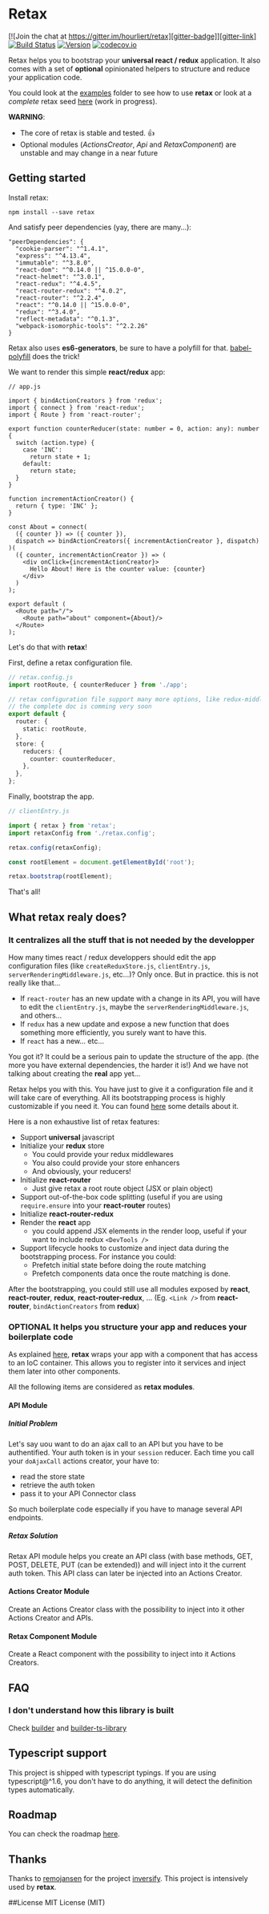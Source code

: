 # Retax

[![Join the chat at https://gitter.im/hourliert/retax][gitter-badge]][gitter-link]
[![Build Status][travis-badge]][travis-link]
[![Version][version-badge]][version-link]
[![codecov.io][codecov-badge]][codecov-link]


Retax helps you to bootstrap your **universal react / redux** application.
It also comes with a set of **optional** opinionated helpers to structure and reduce your application code.

You could look at the [examples](https://github.com/retaxJS/retax/tree/master/examples) folder to see how to use **retax** or look at a *complete* retax seed [here][seed] (work in progress).

**WARNING**:
* The core of retax is stable and tested. :thumbsup:
* Optional modules (*ActionsCreator*, *Api* and *RetaxComponent*) are unstable and may change in a near future

## Getting started

Install retax:
```
npm install --save retax
```

And satisfy peer dependencies (yay, there are many...):
```
"peerDependencies": {
  "cookie-parser": "^1.4.1",
  "express": "^4.13.4",
  "immutable": "^3.8.0",
  "react-dom": "^0.14.0 || ^15.0.0-0",
  "react-helmet": "^3.0.1",
  "react-redux": "^4.4.5",
  "react-router-redux": "^4.0.2",
  "react-router": "^2.2.4",
  "react": "^0.14.0 || ^15.0.0-0",
  "redux": "^3.4.0",
  "reflect-metadata": "^0.1.3",
  "webpack-isomorphic-tools": "^2.2.26"
}
```

Retax also uses **es6-generators**, be sure to have a polyfill for that. [babel-polyfill](https://babeljs.io/docs/usage/polyfill/) does the trick!


We want to render this simple **react/redux** app:

```tsx
// app.js

import { bindActionCreators } from 'redux';
import { connect } from 'react-redux';
import { Route } from 'react-router';

export function counterReducer(state: number = 0, action: any): number {
  switch (action.type) {
    case 'INC':
      return state + 1;
    default:
      return state;
  }
}

function incrementActionCreator() {
  return { type: 'INC' };
}

const About = connect(
  ({ counter }) => ({ counter }),
  dispatch => bindActionCreators({ incrementActionCreator }, dispatch)
)(
  ({ counter, incrementActionCreator }) => (
    <div onClick={incrementActionCreator}>
      Hello About! Here is the counter value: {counter}
    </div>
  )
);

export default (
  <Route path="/">
    <Route path="about" component={About}/>
  </Route>
);

```

Let's do that with **retax**!

First, define a retax configuration file.

```ts
// retax.config.js
import rootRoute, { counterReducer } from './app';

// retax configuration file support many more options, like redux-middleware, redux-store-enhancer, dynamic rootRoute evaluation, etc...
// the complete doc is comming very soon
export default {
  router: {
    static: rootRoute,
  },
  store: {
    reducers: {
      counter: counterReducer,
    },
  },
};

```

Finally, bootstrap the app.

```ts
// clientEntry.js

import { retax } from 'retax';
import retaxConfig from './retax.config';

retax.config(retaxConfig);

const rootElement = document.getElementById('root');

retax.bootstrap(rootElement);

```

That's all!

## What retax realy does?
### It centralizes all the stuff that is not needed by the developper
How many times react / redux developpers should edit the app configuration files (like `createReduxStore.js`, `clientEntry.js`, `serverRenderingMiddleware.js`, etc...)?
Only once. But in practice. this is not really like that...
* If `react-router` has an new update with a change in its API, you will have to edit the `clientEntry.js`, maybe the `serverRenderingMiddleware.js`, and others...
* If `redux` has a new update and expose a new function that does something more efficiently, you surely want to have this.
* If `react` has a new... etc...

You got it? It could be a serious pain to update the structure of the app. (the more you have external dependencies, the harder it is!)
And we have not talking about creating the **real** app yet...


Retax helps you with this. You have just to give it a configuration file and it will take care of everything.
All its bootstrapping process is highly customizable if you need it.
You can found [here](https://github.com/retaxJS/retax-core#bootstrapping) some details about it.

Here is a non exhaustive list of retax features:

* Support **universal** javascript
* Initialize your **redux** store
  * You could provide your redux middlewares
  * You also could provide your store enhancers
  * And obviously, your reducers!
* Initialize **react-router**
  * Just give retax a root route object (JSX or plain object)
* Support out-of-the-box code splitting (useful if you are using `require.ensure` into your **react-router** routes)
* Initialize **react-router-redux**
* Render the **react** app
  * you could append JSX elements in the render loop, useful if your want to include redux `<DevTools />`
* Support lifecycle hooks to customize and inject data during the bootstrapping process. For instance you could:
  * Prefetch initial state before doing the route matching
  * Prefetch components data once the route matching is done.

After the bootstrapping, you could still use all modules exposed by **react**, **react-router**, **redux**, **react-router-redux**, ...
(Eg. `<Link />` from **react-router**, `bindActionCreators` from **redux**)


### **OPTIONAL** It helps you structure your app and reduces your boilerplate code
As explained [here](https://github.com/retaxJS/retax-core#provide-a-inversion-of-control-container-to-retax-modules), **retax** wraps your app
with a component that has access to an IoC container. This allows you to register into it services and inject them later into other components.

All the following items are considered as **retax modules**.

#### API Module
##### Initial Problem
Let's say uou want to do an ajax call to an API but you have to be authentified. Your auth token is in your `session` reducer.
Each time you call your `doAjaxCall` actions creator, your have to:
* read the store state
* retrieve the auth token
* pass it to your API Connector class

So much boilerplate code especially if you have to manage several API endpoints.

##### Retax Solution
Retax API module helps you create an API class (with base methods, GET, POST, DELETE, PUT (can be extended)) and will inject into it the current auth token.
This API class can later be injected into an Actions Creator.

#### Actions Creator Module
Create an Actions Creator class with the possibility to inject into it other Actions Creator and APIs.

#### Retax Component Module
Create a React component with the possibility to inject into it Actions Creators.


## FAQ
### I don't understand how this library is built
Check [builder][builder-link] and [builder-ts-library][builder-ts-library-link]


## Typescript support
This project is shipped with typescript typings.
If you are using typescript@^1.6, you don't have to do anything, it will detect the definition types automatically.

## Roadmap
You can check the roadmap [here](https://github.com/retaxJS/retax/wiki/Roadmap).

## **Thanks**
Thanks to [remojansen](https://github.com/remojansen) for the project [inversify](https://github.com/inversify/InversifyJS/).
This project is intensively used by **retax**.

##License
MIT License (MIT)


[gitter-badge]: https://badges.gitter.im/retaxJS/retax.svg
[gitter-link]: https://gitter.im/retaxJS/retax?utm_source=badge&utm_medium=badge&utm_campaign=pr-badge&utm_content=badge
[travis-badge]: https://travis-ci.org/retaxJS/retax.svg?branch=master
[travis-link]: https://travis-ci.org/retaxJS/retax
[version-badge]: https://badge.fury.io/js/retax.svg
[version-link]: https://badge.fury.io/js/retax
[codecov-badge]: https://codecov.io/github/retaxJS/retax/coverage.svg?branch=master
[codecov-link]: https://codecov.io/github/retaxJS/retax?branch=master
[seed]: https://github.com/retaxJS/retax-seed
[builder-link]: http://builder.formidable.com/
[builder-ts-library-link]: https://github.com/hourliert/builder-ts-library
